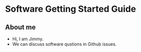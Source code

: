 # Software Getting Started Guide

## About me
* Hi, I am Jimmy.
* We can discuss software qustions in Github issues.